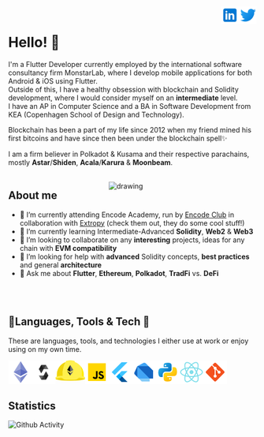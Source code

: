 <a href="https://twitter.com/oliverhduedam" rel="nofollow"> <img align="right"
            src="./twitter_logo.svg"
            alt="Twitter" height="36px" style="max-width: 100%;"> </a>
    <a href="https://www.linkedin.com/in/oliver-h-duedam/" rel="nofollow"> <img align="right"
            src="./linkedin_logo.svg"
            alt="LinkedIn" height="36px" style="max-width: 100%;"> </a>
<br>

# Hello! 🚀

I'm a Flutter Developer currently employed by the international software consultancy firm MonstarLab, where I develop mobile applications for both Android & iOS using Flutter.\
Outside of this, I have a healthy obsession with blockchain and Solidity development, where I would consider myself on an **intermediate** level.\
I have an AP in Computer Science and a BA in Software Development from KEA (Copenhagen School of Design and Technology).

Blockchain has been a part of my life since 2012 when my friend mined his first bitcoins and have since then been under the blockchain spell✨

I am a firm believer in Polkadot & Kusama and their respective parachains, mostly **Astar**/**Shiden**, **Acala**/**Karura** & **Moonbeam**.
</br>
</br>

<img align="right" src="https://thumbs.gfycat.com/EqualPowerfulKoodoo-size_restricted.gif" alt="drawing" width="300"/>

## About me
- 🔭 I’m currently attending Encode Academy, run by [Encode Club](https://www.encode.club/) in collaboration with [Extropy](https://extropy.io/) (check them out, they do some  cool stuff!)
- 🌱 I’m currently learning Intermediate-Advanced **Solidity**, **Web2** & **Web3**
- 👯 I’m looking to collaborate on any **interesting** projects, ideas for any chain with **EVM compatibility**
- 🤔 I’m looking for help with **advanced** Solidity concepts, **best practices** and general **architecture**
- 💬 Ask me about **Flutter**, **Ethereum**, **Polkadot**, **TradFi** vs. **DeFi**

</br>
<br>

## 🔨Languages, Tools & Tech 👷
These are languages, tools, and technologies I either use at work or enjoy using on my own time.
<p>
    <a href="https://ethereum.org" rel="nofollow"> <img align="left"
            src="./ethereum_logo.png"
            alt="Ethereum" height="48px" style="max-width: 100%;"> </a>
    <a href="https://soliditylang.org" rel="nofollow"> <img align="left"
            src="./solidity_logo.svg"
            alt="Solidity" height="48px" style="max-width: 100%;"> </a>
    <a href="https://hardhat.org/" rel="nofollow"><img align="left" alt="Hardhat" height="42px"
            src="./hardhat_logo.svg"
            style="max-width: 100%;"></a>
    <a href="https://www.javascript.com/" rel="nofollow"> <img align="left" alt="Javascript" height="48px"
            src="./javascript_logo.png"
            style="max-width: 100%;"> </a>
    <a href="https://flutter.dev/" rel="nofollow"><img align="left" alt="Flutter" height="48px"
            src="./flutter_logo.png"
            style="max-width: 100%;"></a>
    <a href="https://dart.dev/" rel="nofollow"><img align="left" alt="Dart" height="48px"
            src="./dart_logo.png"
            style="max-width: 100%;"></a>
    <a href="https://www.python.org/" rel="nofollow"> <img align="left"
            src="./python_logo.png"
            alt="Python" height="48px" style="max-width: 100%;"> </a>
    <a href="https://reactjs.org/" rel="nofollow"> <img align="left" alt="React" height="48px"
            src="./react_logo.png"
            style="max-width: 100%;"></a>
    <a href="https://git-scm.com/" rel="nofollow"> <img
            src="./git_logo.png"
            align="left" alt="Git" height="48px" style="max-width: 100%;"> </a>
</p>

<br>
<br>
<br>

## Statistics
![Github Activity](https://github-readme-stats.vercel.app/api?username=redrocket94&show_icons=true&theme=synthwave)

